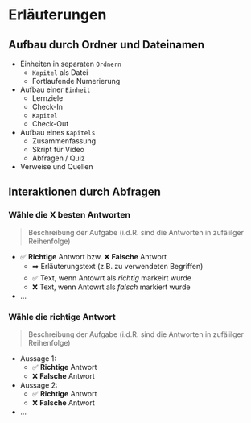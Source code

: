 # Erläuterungen

## Aufbau durch Ordner und Dateinamen

- Einheiten in separaten `Ordnern`
  - `Kapitel` als Datei
  - Fortlaufende Numerierung
- Aufbau einer `Einheit`
  - Lernziele
  - Check-In
  - `Kapitel`
  - Check-Out
- Aufbau eines `Kapitels`
  - Zusammenfassung
  - Skript für Video
  - Abfragen / Quiz
- Verweise und Quellen

## Interaktionen durch Abfragen

### Wähle die X besten Antworten

> Beschreibung der Aufgabe (i.d.R. sind die Antworten in zufäiilger Reihenfolge)

- ✅ **Richtige** Antwort bzw. ❌ **Falsche** Antwort
  - ➡️ Erläuterungstext (z.B. zu verwendeten Begriffen)
  - ✅ Text, wenn Antowrt als _richtig_ markeirt wurde
  - ❌ Text, wenn Antowrt als _falsch_ markiert wurde
- ...

### Wähle die richtige Antwort

> Beschreibung der Aufgabe (i.d.R. sind die Antworten in zufäiilger Reihenfolge)

- Aussage 1:
  - ✅ **Richtige** Antwort
  - ❌ **Falsche** Antwort
- Aussage 2:
  - ✅ **Richtige** Antwort
  - ❌ **Falsche** Antwort
- ...
